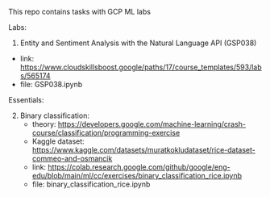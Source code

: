 This repo contains tasks with GCP ML labs

Labs:
 1. Entity and Sentiment Analysis with the Natural Language API (GSP038)
  - link: https://www.cloudskillsboost.google/paths/17/course_templates/593/labs/565174
  - file: GSP038.ipynb



Essentials:

 2. Binary classification:
    - theory: https://developers.google.com/machine-learning/crash-course/classification/programming-exercise
    - Kaggle dataset: https://www.kaggle.com/datasets/muratkokludataset/rice-dataset-commeo-and-osmancik
    - link: https://colab.research.google.com/github/google/eng-edu/blob/main/ml/cc/exercises/binary_classification_rice.ipynb
    - file: binary_classification_rice.ipynb


